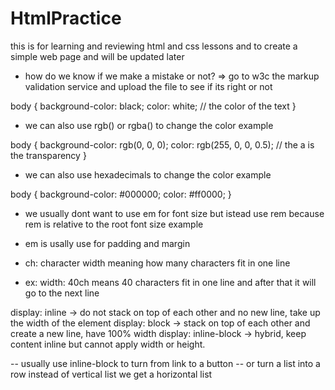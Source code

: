 # HtmlPractice

this is for learning and reviewing html and css lessons and to create a simple web page and will be updated later


- how do we know if we make a mistake or not? 
=> go to w3c the markup validation service and upload the file to see if its right or not

body {
    background-color: black;
    color: white; // the color of the text
}

- we can also use rgb() or rgba() to change the color
example

body {
    background-color: rgb(0, 0, 0);
    color: rgb(255, 0, 0, 0.5);	// the a is the transparency
}

- we can also use hexadecimals to change the color
example

body { 
    background-color: #000000;
    color: #ff0000;
}


- we usually dont want to use em for font size but istead use rem because rem is relative to the root font size 
example

- em is usally use for padding and margin
- ch: character width meaning how many characters fit in one line
- ex: width: 40ch means 40 characters fit in one line and after that it will go to the next line



display: inline -> do not stack on top of each other and no new line, take up the width of the element 
display: block -> stack on top of each other and create a new line, have 100% width
display: inline-block -> hybrid, keep content inline but cannot apply width or height.

-- usually use inline-block to turn from link to a button
-- or turn a list into a row instead of vertical list we get a horizontal list